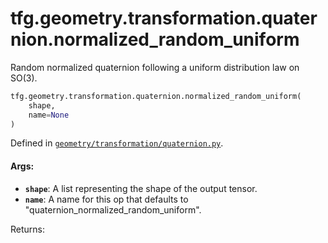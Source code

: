 <div itemscope itemtype="http://developers.google.com/ReferenceObject">
<meta itemprop="name" content="tfg.geometry.transformation.quaternion.normalized_random_uniform" />
<meta itemprop="path" content="Stable" />
</div>

# tfg.geometry.transformation.quaternion.normalized_random_uniform

Random normalized quaternion following a uniform distribution law on SO(3).

``` python
tfg.geometry.transformation.quaternion.normalized_random_uniform(
    shape,
    name=None
)
```



Defined in [`geometry/transformation/quaternion.py`](https://cs.corp.google.com/#piper///depot/google3/third_party/py/tensorflow_graphics/geometry/transformation/quaternion.py).

<!-- Placeholder for "Used in" -->

#### Args:

* <b>`shape`</b>: A list representing the shape of the output tensor.
* <b>`name`</b>: A name for this op that defaults to
    "quaternion_normalized_random_uniform".

Returns: